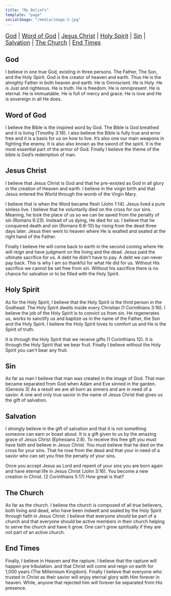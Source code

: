 ```yaml
---
title: "My Beliefs"
template: "page"
socialImage: "/media/image-2.jpg"
---
```


<style type="text/css" rel="stylesheet">
    .inline-nav {
        padding-right: 30px;
        font-size: 18px;
    }
</style>

<div class="inline-nav">

[God](#god) |
[Word of God](#word-of-god) |
[Jesus Christ](#jesus-christ) |
[Holy Spirit](#holy-spirit) |
[Sin](#sin) | 
[Salvation](#salvation) |
[The Church](#the-church) |
[End Times](#end-times) 

</div>

## God

I believe in one true God, existing in three persons. The Father, The Son, and the Holy
Spirit. God is the creator of heaven and earth. Thus He is the almighty Father in both
heaven and earth. He is Omniscient. He is Holy. He is Just and righteous. He is truth.
He is freedom. He is omnipresent. He is eternal. He is immuatable. He is full of mercy
and grace. He is love and He is sovereign in all He does. 

## Word of God

I believe the Bible is the inspired word by God. The Bible is God breathed and it is living
(Timothy 3:16). I also believe the Bible is fully true and error free and it is a basis for us
on how to live. It’s also one our main weapons in fighting the enemy. It is also also
known as the sword of the spirit. It is the most essential part of the armor of God. Finally
I believe the theme of the bible is God’s redemption of man.

## Jesus Christ
I believe that Jesus Christ is God and that he pre-existed as God in all glory in the
creation of Heaven and earth. I believe in the virgin birth and that Jesus entered the World through the womb of
the Virgin Mary. 

I believe that is when the Word became flesh (John 1:14). Jesus lived a
pure sinless live. I believe that he voluntarily died on the cross for our sins. Meaning, he
took the place of us so we can be saved from the penalty of sin (Romans 6:23). Instead
of us dying, He died for us. I believe that he conquered death and sin (Romans 6:8-10)
by rising from the dead three days later. Jesus then went to heaven where He is exalted
and seated at the right hand of the Father. 

Finally I believe He will come back to earth in the second coming
where He will reign and have judgment on the living and the dead. Jesus paid the
ultimate sacrifice for us. A debt he didn’t have to pay. A debt we can never pay back.
This is why I am so thankful for what He did for us. Without His sacrifice we cannot be
set free from sin. Without his sacrifice there is no chance for salvation or to be filled with
the Holy Spirit.

## Holy Spirit

As for the Holy Spirit, I believe that the Holy Spirit is the third person in the Godhead.
The Holy Spirit dwells inside every Christian (1 Corinthians 3:16). I believe the job of the
Holy Spirit is to convict us from sin. He regenerates us, works to sanctify us and baptize
us in the name of the Father, the Son and the Holy Spirit. I believe the Holy Spirit loves to comfort us and He is the Spirit of truth. 

It is through the Holy Spirit that we
receive gifts (1 Corinthians 12). It is through the Holy Spirit that we bear fruit. Finally I
believe without the Holy Spirit you can't bear any fruit. 

## Sin

As far as man I believe that man was created in the image of God. That man became
separated from God when Adam and Eve sinned in the garden.(Genesis 3) As a result
we are all born as sinners and are in need of a savior. A one and only true savior in the
name of Jesus Christ that gives us the gift of salvation.

## Salvation

I strongly believe in the gift of salvation and that it is not something someone can earn
or boast about. It is a gift given to us by the amazing grace of Jesus Christ (Ephesians
2:8). To receive this free gift you must have faith and believe in Jesus Christ. You must
believe that he died on the cross for your sins. That he rose from the dead and that your
in need of a savior who can set you free the penalty of your sins. 

Once you accept Jesus
as Lord and repent of your sins you are born again and have eternal life in Jesus Christ
(John 3:16). You become a new creation in Christ. (2 Corinthians 5:17) How great is
that?

## The Church

As far as the church. I believe the church is composed of all true believers, both living
and dead, who have been indwelt and sealed by the Holy Spirit through faith in Jesus
Christ. I believe that everyone should be part of a church and that everyone should be
active members in their church helping to serve the church and have it grow. One can't
grow spiritually if they are not part of an active church.

## End Times

Finally, I believe in Heaven and the rapture. I believe that the rapture will happen pre
tribulation. and that Christ will come and reign on earth for 1,000 years (The Millennium
Kingdom). Finally I believe that everyone who trusted in Christ as their savior will enjoy
eternal glory with Him forever in heaven. While, anyone that rejected him will forever be
separated from His presence.
